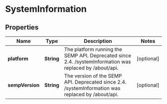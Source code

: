 
# SystemInformation

## Properties
Name | Type | Description | Notes
------------ | ------------- | ------------- | -------------
**platform** | **String** | The platform running the SEMP API. Deprecated since 2.4. /systemInformation was replaced by /about/api. |  [optional]
**sempVersion** | **String** | The version of the SEMP API. Deprecated since 2.4. /systemInformation was replaced by /about/api. |  [optional]



